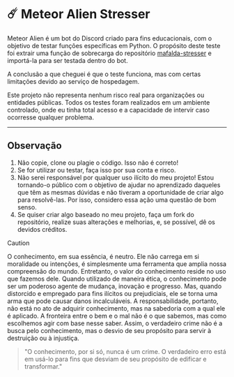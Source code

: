 # ☄️ Meteor Alien Stresser

Meteor Alien é um bot do Discord criado para fins educacionais, com o objetivo de testar funções específicas em Python. O propósito deste teste foi extrair uma função de sobrecarga do repositório [mafalda-stresser](https://github.com/christopherrissardi/mafalda-stresser) e importá-la para ser testada dentro do bot.

A conclusão a que cheguei é que o teste funciona, mas com certas limitações devido ao serviço de hospedagem.

Este projeto não representa nenhum risco real para organizações ou entidades públicas. Todos os testes foram realizados em um ambiente controlado, onde eu tinha total acesso e a capacidade de intervir caso ocorresse qualquer problema.

---

## Observação

1. Não copie, clone ou plagie o código. Isso não é correto!
2. Se for utilizar ou testar, faça isso por sua conta e risco.
3. Não serei responsável por qualquer uso ilícito do meu projeto! Estou tornando-o público com o objetivo de ajudar no aprendizado daqueles que têm as mesmas dúvidas e não tiveram a oportunidade de criar algo para resolvê-las. Por isso, considero essa ação uma questão de bom senso.
4. Se quiser criar algo baseado no meu projeto, faça um fork do repositório, realize suas alterações e melhorias, e, se possível, dê os devidos créditos. 


> [!CAUTION]
> O conhecimento, em sua essência, é neutro. Ele não carrega em si moralidade ou intenções, é simplesmente uma ferramenta que amplia nossa compreensão do mundo. Entretanto, o valor do conhecimento reside no uso que fazemos dele. Quando utilizado de maneira ética, o conhecimento pode ser um poderoso agente de mudança, inovação e progresso. Mas, quando distorcido e empregado para fins ilícitos ou prejudiciais, ele se torna uma arma que pode causar danos incalculáveis. A responsabilidade, portanto, não está no ato de adquirir conhecimento, mas na sabedoria com a qual ele é aplicado. A fronteira entre o bem e o mal não é o que sabemos, mas como escolhemos agir com base nesse saber. Assim, o verdadeiro crime não é a busca pelo conhecimento, mas o desvio de seu propósito para servir à destruição ou à injustiça.

> "O conhecimento, por si só, nunca é um crime. O verdadeiro erro está em usá-lo para fins que desviam de seu propósito de edificar e transformar."

